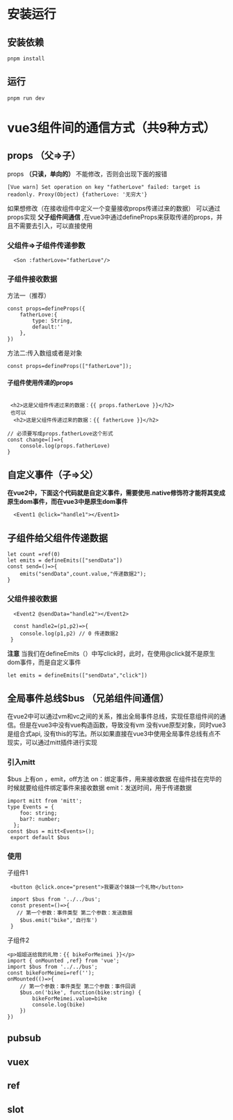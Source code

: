 # 安装运行

## 安装依赖
```
pnpm install
```

## 运行
```
pnpm run dev
```

# vue3组件间的通信方式（共9种方式）

## props （父=>子）
props **（只读，单向的）** 不能修改，否则会出现下面的报错 
```
[Vue warn] Set operation on key "fatherLove" failed: target is readonly. Proxy(Object) {fatherLove: '无穷大'}
```
如果想修改（在接收组件中定义一个变量接收props传递过来的数据）
可以通过props实现 **父子组件间通信** ,在vue3中通过defineProps来获取传递的props，并且不需要去引入，可以直接使用

### 父组件=>子组件传递参数
```
  <Son :fatherLove="fatherLove"/>
```
### 子组件接收数据 
方法一（推荐）
```
const props=defineProps({
    fatherLove:{
        type: String,
        default:''
    },
})
```

方法二:传入数组或者是对象
```
const props=defineProps(["fatherLove"]);

```
#### 子组件使用传递的props
```

 <h2>这是父组件传递过来的数据：{{ props.fatherLove }}</h2>
 也可以
  <h2>这是父组件传递过来的数据：{{ fatherLove }}</h2>
```

```
// 必须要写成props.fatherLove这个形式
const change=()=>{
    console.log(props.fatherLove)
}
```


## 自定义事件（子=>父）
**在vue2中，下面这个代码就是自定义事件，需要使用.native修饰符才能将其变成原生dom事件，而在vue3中是原生dom事件**
```
  <Event1 @click="handle1"></Event1>
```

## 子组件给父组件传递数据
```
let count =ref(0)
let emits = defineEmits(["sendData"])
const send=()=>{
    emits("sendData",count.value,"传递数据2");
}
```

### 父组件接收数据
```
  <Event2 @sendData="handle2"></Event2>

  const handle2=(p1,p2)=>{
    console.log(p1,p2) // 0 传递数据2
 }
```

**注意**
当我们在defineEmits（）中写click时，此时，在使用@click就不是原生dom事件，而是自定义事件
```
let emits = defineEmits(["sendData","click"])
```

## 全局事件总线$bus （兄弟组件间通信）
在vue2中可以通过vm和vc之间的关系，推出全局事件总线，实现任意组件间的通信。但是在vue3中没有vue构造函数，导致没有vm
没有vue原型对象，同时vue3是组合式api, 没有this的写法。所以如果直接在vue3中使用全局事件总线有点不现实，可以通过mitt插件进行实现
### 引入mitt
$bus 上有on ，emit，off方法
on：绑定事件，用来接收数据 在组件挂在完毕的时候就要给组件绑定事件来接收数据
emit：发送时间，用于传递数据

```
import mitt from 'mitt';
type Events = {
    foo: string;
    bar?: number;
  };
const $bus = mitt<Events>();
 export default $bus
 ```
### 使用
子组件1

```
 <button @click.once="present">我要送个妹妹一个礼物</button>

 import $bus from '../../bus';
 const present=()=>{
   // 第一个参数：事件类型 第二个参数：发送数据
    $bus.emit("bike",'自行车')
 }
```

子组件2

```
<p>姐姐送给我的礼物：{{ bikeForMeimei }}</p>
import { onMounted ,ref} from 'vue';
import $bus from '../../bus';
const bikeForMeimei=ref('');
onMounted(()=>{
    // 第一个参数：事件类型 第二个参数：事件回调
    $bus.on('bike', function(bike:string) {
        bikeForMeimei.value=bike
        console.log(bike)
    })
})
```

## pubsub

## vuex

## ref

## slot


